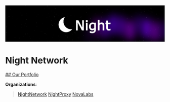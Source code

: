 <img src="https://raw.githubusercontent.com/Night-N3twork/.github/main/profile/IMG_5489.png" />

# Night Network

[## Our Portfolio](https://night-x.com)

**Organizations**:
>[NightNetwork](https://github.com/Night-N3twork)
> [NightProxy](https://github.com/NightProxy)
> [NovaLabs](https://github.com/novadevlabs)









